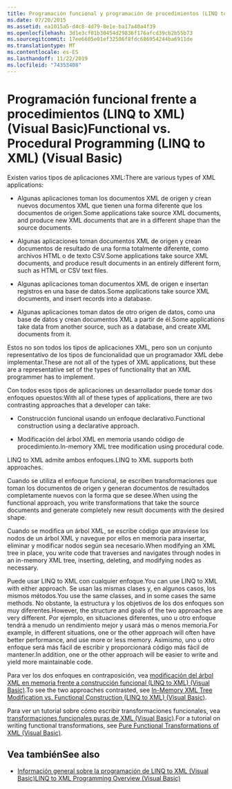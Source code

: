```yaml
---
title: Programación funcional y programación de procedimientos (LINQ to XML)
ms.date: 07/20/2015
ms.assetid: ea1015a5-d4c8-4d79-8e1e-ba17a40a4f39
ms.openlocfilehash: 3d1e3cf01b30454d29836f176afcd39cb2b55b73
ms.sourcegitcommit: 17ee6605e01ef32506f8fdc686954244ba6911de
ms.translationtype: MT
ms.contentlocale: es-ES
ms.lasthandoff: 11/22/2019
ms.locfileid: "74353408"
---
```

# <a name="functional-vs-procedural-programming-linq-to-xml-visual-basic"></a><span data-ttu-id="d59cd-102">Programación funcional frente a procedimientos (LINQ to XML) (Visual Basic)</span><span class="sxs-lookup"><span data-stu-id="d59cd-102">Functional vs. Procedural Programming (LINQ to XML) (Visual Basic)</span></span>
<span data-ttu-id="d59cd-103">Existen varios tipos de aplicaciones XML:</span><span class="sxs-lookup"><span data-stu-id="d59cd-103">There are various types of XML applications:</span></span>  
  
- <span data-ttu-id="d59cd-104">Algunas aplicaciones toman los documentos XML de origen y crean nuevos documentos XML que tienen una forma diferente que los documentos de origen.</span><span class="sxs-lookup"><span data-stu-id="d59cd-104">Some applications take source XML documents, and produce new XML documents that are in a different shape than the source documents.</span></span>  
  
- <span data-ttu-id="d59cd-105">Algunas aplicaciones toman documentos XML de origen y crean documentos de resultado de una forma totalmente diferente, como archivos HTML o de texto CSV.</span><span class="sxs-lookup"><span data-stu-id="d59cd-105">Some applications take source XML documents, and produce result documents in an entirely different form, such as HTML or CSV text files.</span></span>  
  
- <span data-ttu-id="d59cd-106">Algunas aplicaciones toman documentos XML de origen e insertan registros en una base de datos.</span><span class="sxs-lookup"><span data-stu-id="d59cd-106">Some applications take source XML documents, and insert records into a database.</span></span>  
  
- <span data-ttu-id="d59cd-107">Algunas aplicaciones toman datos de otro origen de datos, como una base de datos y crean documentos XML a partir de él.</span><span class="sxs-lookup"><span data-stu-id="d59cd-107">Some applications take data from another source, such as a database, and create XML documents from it.</span></span>  
  
 <span data-ttu-id="d59cd-108">Estos no son todos los tipos de aplicaciones XML, pero son un conjunto representativo de los tipos de funcionalidad que un programador XML debe implementar.</span><span class="sxs-lookup"><span data-stu-id="d59cd-108">These are not all of the types of XML applications, but these are a representative set of the types of functionality that an XML programmer has to implement.</span></span>  
  
 <span data-ttu-id="d59cd-109">Con todos esos tipos de aplicaciones un desarrollador puede tomar dos enfoques opuestos:</span><span class="sxs-lookup"><span data-stu-id="d59cd-109">With all of these types of applications, there are two contrasting approaches that a developer can take:</span></span>  
  
- <span data-ttu-id="d59cd-110">Construcción funcional usando un enfoque declarativo.</span><span class="sxs-lookup"><span data-stu-id="d59cd-110">Functional construction using a declarative approach.</span></span>  
  
- <span data-ttu-id="d59cd-111">Modificación del árbol XML en memoria usando código de procedimiento.</span><span class="sxs-lookup"><span data-stu-id="d59cd-111">In-memory XML tree modification using procedural code.</span></span>  
  
 <span data-ttu-id="d59cd-112">LINQ to XML admite ambos enfoques.</span><span class="sxs-lookup"><span data-stu-id="d59cd-112">LINQ to XML supports both approaches.</span></span>  
  
 <span data-ttu-id="d59cd-113">Cuando se utiliza el enfoque funcional, se escriben transformaciones que toman los documentos de origen y generan documentos de resultados completamente nuevos con la forma que se desee.</span><span class="sxs-lookup"><span data-stu-id="d59cd-113">When using the functional approach, you write transformations that take the source documents and generate completely new result documents with the desired shape.</span></span>  
  
 <span data-ttu-id="d59cd-114">Cuando se modifica un árbol XML, se escribe código que atraviese los nodos de un árbol XML y navegue por ellos en memoria para insertar, eliminar y modificar nodos según sea necesario.</span><span class="sxs-lookup"><span data-stu-id="d59cd-114">When modifying an XML tree in place, you write code that traverses and navigates through nodes in an in-memory XML tree, inserting, deleting, and modifying nodes as necessary.</span></span>  
  
 <span data-ttu-id="d59cd-115">Puede usar LINQ to XML con cualquier enfoque.</span><span class="sxs-lookup"><span data-stu-id="d59cd-115">You can use LINQ to XML with either approach.</span></span> <span data-ttu-id="d59cd-116">Se usan las mismas clases y, en algunos casos, los mismos métodos.</span><span class="sxs-lookup"><span data-stu-id="d59cd-116">You use the same classes, and in some cases the same methods.</span></span> <span data-ttu-id="d59cd-117">No obstante, la estructura y los objetivos de los dos enfoques son muy diferentes.</span><span class="sxs-lookup"><span data-stu-id="d59cd-117">However, the structure and goals of the two approaches are very different.</span></span> <span data-ttu-id="d59cd-118">Por ejemplo, en situaciones diferentes, uno u otro enfoque tendrá a menudo un rendimiento mejor y usará más o menos memoria.</span><span class="sxs-lookup"><span data-stu-id="d59cd-118">For example, in different situations, one or the other approach will often have better performance, and use more or less memory.</span></span> <span data-ttu-id="d59cd-119">Asimismo, uno u otro enfoque será más fácil de escribir y proporcionará código más fácil de mantener.</span><span class="sxs-lookup"><span data-stu-id="d59cd-119">In addition, one or the other approach will be easier to write and yield more maintainable code.</span></span>  
  
 <span data-ttu-id="d59cd-120">Para ver los dos enfoques en contraposición, vea [modificación del árbol XML en memoria frente a construcción funcional (LINQ to XML) (Visual Basic)](../../../../visual-basic/programming-guide/concepts/linq/in-memory-xml-tree-modification-vs-functional-construction.md).</span><span class="sxs-lookup"><span data-stu-id="d59cd-120">To see the two approaches contrasted, see [In-Memory XML Tree Modification vs. Functional Construction (LINQ to XML) (Visual Basic)](../../../../visual-basic/programming-guide/concepts/linq/in-memory-xml-tree-modification-vs-functional-construction.md).</span></span>  
  
 <span data-ttu-id="d59cd-121">Para ver un tutorial sobre cómo escribir transformaciones funcionales, vea [transformaciones funcionales puras de XML (Visual Basic)](../../../../visual-basic/programming-guide/concepts/linq/pure-functional-transformations-of-xml.md).</span><span class="sxs-lookup"><span data-stu-id="d59cd-121">For a tutorial on writing functional transformations, see [Pure Functional Transformations of XML (Visual Basic)](../../../../visual-basic/programming-guide/concepts/linq/pure-functional-transformations-of-xml.md).</span></span>  
  
## <a name="see-also"></a><span data-ttu-id="d59cd-122">Vea también</span><span class="sxs-lookup"><span data-stu-id="d59cd-122">See also</span></span>

- [<span data-ttu-id="d59cd-123">Información general sobre la programación de LINQ to XML (Visual Basic)</span><span class="sxs-lookup"><span data-stu-id="d59cd-123">LINQ to XML Programming Overview (Visual Basic)</span></span>](../../../../visual-basic/programming-guide/concepts/linq/linq-to-xml-programming-overview.md)
